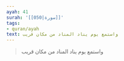 ```yaml
---
ayah: 41
surah: '[[050|سورة]]'
tags:
- quran/ayah
text: واستمع يوم يناد المناد من مكان قريب
---
```

> واستمع يوم يناد المناد من مكان قريب
